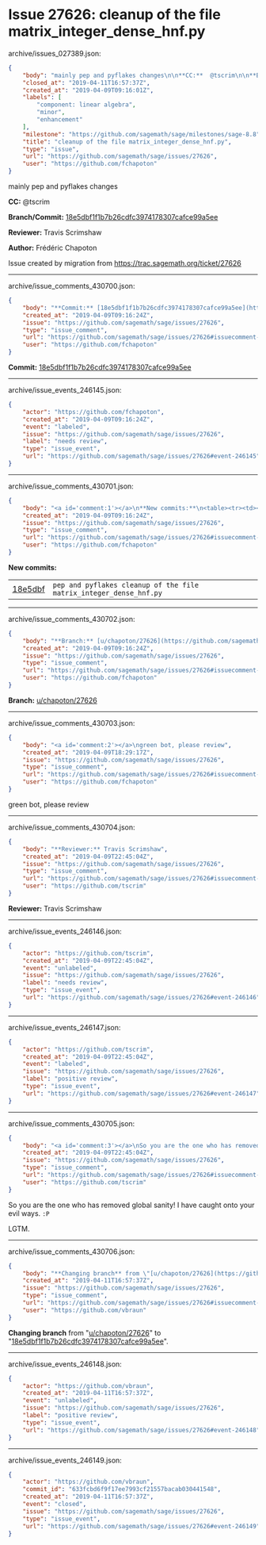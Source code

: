 # Issue 27626: cleanup of the file matrix_integer_dense_hnf.py

archive/issues_027389.json:
```json
{
    "body": "mainly pep and pyflakes changes\n\n**CC:**  @tscrim\n\n**Branch/Commit:** [18e5dbf1f1b7b26cdfc3974178307cafce99a5ee](https://github.com/sagemath/sagetrac-mirror/commit/18e5dbf1f1b7b26cdfc3974178307cafce99a5ee)\n\n**Reviewer:** Travis Scrimshaw\n\n**Author:** Fr\u00e9d\u00e9ric Chapoton\n\nIssue created by migration from https://trac.sagemath.org/ticket/27626\n\n",
    "closed_at": "2019-04-11T16:57:37Z",
    "created_at": "2019-04-09T09:16:01Z",
    "labels": [
        "component: linear algebra",
        "minor",
        "enhancement"
    ],
    "milestone": "https://github.com/sagemath/sage/milestones/sage-8.8",
    "title": "cleanup of the file matrix_integer_dense_hnf.py",
    "type": "issue",
    "url": "https://github.com/sagemath/sage/issues/27626",
    "user": "https://github.com/fchapoton"
}
```
mainly pep and pyflakes changes

**CC:**  @tscrim

**Branch/Commit:** [18e5dbf1f1b7b26cdfc3974178307cafce99a5ee](https://github.com/sagemath/sagetrac-mirror/commit/18e5dbf1f1b7b26cdfc3974178307cafce99a5ee)

**Reviewer:** Travis Scrimshaw

**Author:** Frédéric Chapoton

Issue created by migration from https://trac.sagemath.org/ticket/27626





---

archive/issue_comments_430700.json:
```json
{
    "body": "**Commit:** [18e5dbf1f1b7b26cdfc3974178307cafce99a5ee](https://github.com/sagemath/sagetrac-mirror/commit/18e5dbf1f1b7b26cdfc3974178307cafce99a5ee)",
    "created_at": "2019-04-09T09:16:24Z",
    "issue": "https://github.com/sagemath/sage/issues/27626",
    "type": "issue_comment",
    "url": "https://github.com/sagemath/sage/issues/27626#issuecomment-430700",
    "user": "https://github.com/fchapoton"
}
```

**Commit:** [18e5dbf1f1b7b26cdfc3974178307cafce99a5ee](https://github.com/sagemath/sagetrac-mirror/commit/18e5dbf1f1b7b26cdfc3974178307cafce99a5ee)



---

archive/issue_events_246145.json:
```json
{
    "actor": "https://github.com/fchapoton",
    "created_at": "2019-04-09T09:16:24Z",
    "event": "labeled",
    "issue": "https://github.com/sagemath/sage/issues/27626",
    "label": "needs review",
    "type": "issue_event",
    "url": "https://github.com/sagemath/sage/issues/27626#event-246145"
}
```



---

archive/issue_comments_430701.json:
```json
{
    "body": "<a id='comment:1'></a>\n**New commits:**\n<table><tr><td><a href=\"https://github.com/sagemath/sagetrac-mirror/commit/18e5dbf1f1b7b26cdfc3974178307cafce99a5ee\">18e5dbf</a></td><td><code>pep and pyflakes cleanup of the file matrix_integer_dense_hnf.py</code></td></tr></table>\n",
    "created_at": "2019-04-09T09:16:24Z",
    "issue": "https://github.com/sagemath/sage/issues/27626",
    "type": "issue_comment",
    "url": "https://github.com/sagemath/sage/issues/27626#issuecomment-430701",
    "user": "https://github.com/fchapoton"
}
```

<a id='comment:1'></a>
**New commits:**
<table><tr><td><a href="https://github.com/sagemath/sagetrac-mirror/commit/18e5dbf1f1b7b26cdfc3974178307cafce99a5ee">18e5dbf</a></td><td><code>pep and pyflakes cleanup of the file matrix_integer_dense_hnf.py</code></td></tr></table>




---

archive/issue_comments_430702.json:
```json
{
    "body": "**Branch:** [u/chapoton/27626](https://github.com/sagemath/sagetrac-mirror/tree/u/chapoton/27626)",
    "created_at": "2019-04-09T09:16:24Z",
    "issue": "https://github.com/sagemath/sage/issues/27626",
    "type": "issue_comment",
    "url": "https://github.com/sagemath/sage/issues/27626#issuecomment-430702",
    "user": "https://github.com/fchapoton"
}
```

**Branch:** [u/chapoton/27626](https://github.com/sagemath/sagetrac-mirror/tree/u/chapoton/27626)



---

archive/issue_comments_430703.json:
```json
{
    "body": "<a id='comment:2'></a>\ngreen bot, please review",
    "created_at": "2019-04-09T18:29:17Z",
    "issue": "https://github.com/sagemath/sage/issues/27626",
    "type": "issue_comment",
    "url": "https://github.com/sagemath/sage/issues/27626#issuecomment-430703",
    "user": "https://github.com/fchapoton"
}
```

<a id='comment:2'></a>
green bot, please review



---

archive/issue_comments_430704.json:
```json
{
    "body": "**Reviewer:** Travis Scrimshaw",
    "created_at": "2019-04-09T22:45:04Z",
    "issue": "https://github.com/sagemath/sage/issues/27626",
    "type": "issue_comment",
    "url": "https://github.com/sagemath/sage/issues/27626#issuecomment-430704",
    "user": "https://github.com/tscrim"
}
```

**Reviewer:** Travis Scrimshaw



---

archive/issue_events_246146.json:
```json
{
    "actor": "https://github.com/tscrim",
    "created_at": "2019-04-09T22:45:04Z",
    "event": "unlabeled",
    "issue": "https://github.com/sagemath/sage/issues/27626",
    "label": "needs review",
    "type": "issue_event",
    "url": "https://github.com/sagemath/sage/issues/27626#event-246146"
}
```



---

archive/issue_events_246147.json:
```json
{
    "actor": "https://github.com/tscrim",
    "created_at": "2019-04-09T22:45:04Z",
    "event": "labeled",
    "issue": "https://github.com/sagemath/sage/issues/27626",
    "label": "positive review",
    "type": "issue_event",
    "url": "https://github.com/sagemath/sage/issues/27626#event-246147"
}
```



---

archive/issue_comments_430705.json:
```json
{
    "body": "<a id='comment:3'></a>\nSo you are the one who has removed global sanity! I have caught onto your evil ways. `:P`\n\nLGTM.",
    "created_at": "2019-04-09T22:45:04Z",
    "issue": "https://github.com/sagemath/sage/issues/27626",
    "type": "issue_comment",
    "url": "https://github.com/sagemath/sage/issues/27626#issuecomment-430705",
    "user": "https://github.com/tscrim"
}
```

<a id='comment:3'></a>
So you are the one who has removed global sanity! I have caught onto your evil ways. `:P`

LGTM.



---

archive/issue_comments_430706.json:
```json
{
    "body": "**Changing branch** from \"[u/chapoton/27626](https://github.com/sagemath/sagetrac-mirror/tree/u/chapoton/27626)\" to \"[18e5dbf1f1b7b26cdfc3974178307cafce99a5ee](https://github.com/sagemath/sagetrac-mirror/commit/18e5dbf1f1b7b26cdfc3974178307cafce99a5ee)\".",
    "created_at": "2019-04-11T16:57:37Z",
    "issue": "https://github.com/sagemath/sage/issues/27626",
    "type": "issue_comment",
    "url": "https://github.com/sagemath/sage/issues/27626#issuecomment-430706",
    "user": "https://github.com/vbraun"
}
```

**Changing branch** from "[u/chapoton/27626](https://github.com/sagemath/sagetrac-mirror/tree/u/chapoton/27626)" to "[18e5dbf1f1b7b26cdfc3974178307cafce99a5ee](https://github.com/sagemath/sagetrac-mirror/commit/18e5dbf1f1b7b26cdfc3974178307cafce99a5ee)".



---

archive/issue_events_246148.json:
```json
{
    "actor": "https://github.com/vbraun",
    "created_at": "2019-04-11T16:57:37Z",
    "event": "unlabeled",
    "issue": "https://github.com/sagemath/sage/issues/27626",
    "label": "positive review",
    "type": "issue_event",
    "url": "https://github.com/sagemath/sage/issues/27626#event-246148"
}
```



---

archive/issue_events_246149.json:
```json
{
    "actor": "https://github.com/vbraun",
    "commit_id": "633fcbd6f9f17ee7993cf21557bacab030441548",
    "created_at": "2019-04-11T16:57:37Z",
    "event": "closed",
    "issue": "https://github.com/sagemath/sage/issues/27626",
    "type": "issue_event",
    "url": "https://github.com/sagemath/sage/issues/27626#event-246149"
}
```
